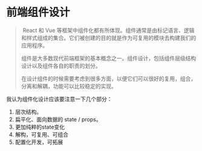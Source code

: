 # 前端组件设计

> ​		React 和 Vue 等框架中组件化都有所体现。组件通常是由标记语言、逻辑和样式组成的集合。它们被创建的目的就是作为可复用的模块去构建我们的应用程序。
>
> ​		组件是大多数现代前端框架的基本概念之一。组件设计，包括组件层级结构设计以及组件各自的职责的划分。
>
> ​		在设计组件的时候需要考虑到很多方面，以便它们可以很好的复用，组合，分离和解耦，功能可以比较稳定的实现。

我认为组件化设计应该要注意一下几个部分：

1. 层次结构。
2. 扁平化、面向数据的 state / props。
3. 更加纯粹的state变化
4. 解构，可复用、可组合
5. 配置化开发，可拓展

